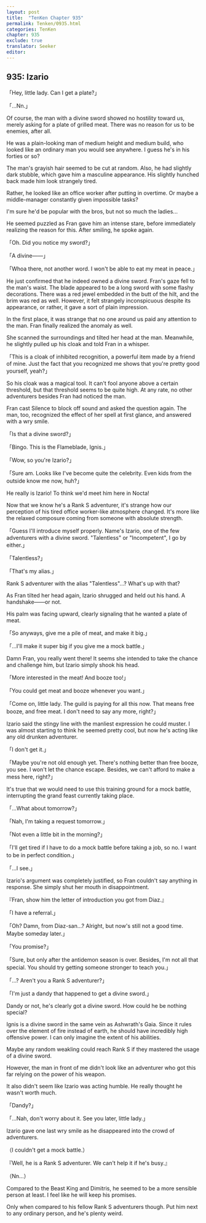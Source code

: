 ```yaml
---
layout: post
title:  "TenKen Chapter 935"
permalink: Tenken/0935.html
categories: TenKen
chapter: 935
exclude: true
translator: Seeker
editor: 
---
```

<h2>935: Izario</h2>

「Hey, little lady. Can I get a plate?」

「...Nn.」

Of course, the man with a divine sword showed no hostility toward us, merely asking for a plate of grilled meat. There was no reason for us to be enemies, after all.

He was a plain-looking man of medium height and medium build, who looked like an ordinary man you would see anywhere. I guess he's in his forties or so?

The man's grayish hair seemed to be cut at random. Also, he had slightly dark stubble, which gave him a masculine appearance. His slightly hunched back made him look strangely tired.

Rather, he looked like an office worker after putting in overtime. Or maybe a middle-manager constantly given impossible tasks?

I'm sure he'd be popular with the bros, but not so much the ladies...

He seemed puzzled as Fran gave him an intense stare, before immediately realizing the reason for this. After smiling, he spoke again.

「Oh. Did you notice my sword?」

「A divine――」

「Whoa there, not another word. I won't be able to eat my meat in peace.」

He just confirmed that he indeed owned a divine sword. Fran's gaze fell to the man's waist. The blade appeared to be a long sword with some flashy decorations. There was a red jewel embedded in the butt of the hilt, and the brim was red as well. However, it felt strangely inconspicuous despite its appearance, or rather, it gave a sort of plain impression.

In the first place, it was strange that no one around us paid any attention to the man. Fran finally realized the anomaly as well.

She scanned the surroundings and tilted her head at the man. Meanwhile, he slightly pulled up his cloak and told Fran in a whisper.

「This is a cloak of inhibited recognition, a powerful item made by a friend of mine. Just the fact that you recognized me shows that you're pretty good yourself, yeah?」

So his cloak was a magical tool. It can't fool anyone above a certain threshold, but that threshold seems to be quite high. At any rate, no other adventurers besides Fran had noticed the man.

Fran cast Silence to block off sound and asked the question again. The man, too, recognized the effect of her spell at first glance, and answered with a wry smile.

「Is that a divine sword?」

「Bingo. This is the Flameblade, Ignis.」

「Wow, so you're Izario?」

「Sure am. Looks like I've become quite the celebrity. Even kids from the outside know me now, huh?」

He really is Izario! To think we'd meet him here in Nocta!

Now that we know he's a Rank S adventurer, it's strange how our perception of his tired office worker-like atmosphere changed. It's more like the relaxed composure coming from someone with absolute strength.

「Guess I'll introduce myself properly. Name's Izario, one of the few adventurers with a divine sword. "Talentless" or "Incompetent", I go by either.」

「Talentless?」

「That's my alias.」

Rank S adventurer with the alias "Talentless"...? What's up with that?

As Fran tilted her head again, Izario shrugged and held out his hand. A handshake――or not.

His palm was facing upward, clearly signaling that he wanted a plate of meat.

「So anyways, give me a pile of meat, and make it big.」

「...I'll make it super big if you give me a mock battle.」

Damn Fran, you really went there! It seems she intended to take the chance and challenge him, but Izario simply shook his head.

「More interested in the meat! And booze too!」

「You could get meat and booze whenever you want.」

「Come on, little lady. The guild is paying for all this now. That means free booze, and free meat. I don't need to say any more, right?」

Izario said the stingy line with the manliest expression he could muster. I was almost starting to think he seemed pretty cool, but now he's acting like any old drunken adventurer.

「I don't get it.」

「Maybe you're not old enough yet. There's nothing better than free booze, you see. I won't let the chance escape. Besides, we can't afford to make a mess here, right?」

It's true that we would need to use this training ground for a mock battle, interrupting the grand feast currently taking place.

「...What about tomorrow?」

「Nah, I'm taking a request tomorrow.」

「Not even a little bit in the morning?」

「I'll get tired if I have to do a mock battle before taking a job, so no. I want to be in perfect condition.」

「...I see.」

Izario's argument was completely justified, so Fran couldn't say anything in response. She simply shut her mouth in disappointment.

『Fran, show him the letter of introduction you got from Diaz.』

「I have a referral.」

「Oh? Damn, from Diaz-san...? Alright, but now's still not a good time. Maybe someday later.」

「You promise?」

「Sure, but only after the antidemon season is over. Besides, I'm not all that special. You should try getting someone stronger to teach you.」

「...? Aren't you a Rank S adventurer?」

「I'm just a dandy that happened to get a divine sword.」

Dandy or not, he's clearly got a divine sword. How could he be nothing special?

Ignis is a divine sword in the same vein as Ashwrath's Gaia. Since it rules over the element of fire instead of earth, he should have incredibly high offensive power. I can only imagine the extent of his abilities.

Maybe any random weakling could reach Rank S if they mastered the usage of a divine sword.

However, the man in front of me didn't look like an adventurer who got this far relying on the power of his weapon.

It also didn't seem like Izario was acting humble. He really thought he wasn't worth much.

「Dandy?」

「...Nah, don't worry about it. See you later, little lady.」

Izario gave one last wry smile as he disappeared into the crowd of adventurers.

（I couldn't get a mock battle.）

『Well, he is a Rank S adventurer. We can't help it if he's busy.』

（Nn...）

Compared to the Beast King and Dimitris, he seemed to be a more sensible person at least. I feel like he will keep his promises.

Only when compared to his fellow Rank S adventurers though. Put him next to any ordinary person, and he's plenty weird.



